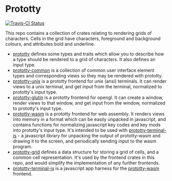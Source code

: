 # Prototty

[![Travis-CI Status](https://travis-ci.org/stevebob/prototty.svg?branch=master)](https://travis-ci.org/stevebob/prototty)

This repo contains a collection of crates relating to rendering grids of
characters. Cells in the grid have characters, foreground and background
colours, and attributes bold and underline.

- [prototty](https://github.com/stevebob/prototty/tree/master/prototty) defines
  some types and traits which allow you to describe how a type should be
  rendered to a grid of characters. It also defines an input type.
- [prototty-common](https://github.com/stevebob/prototty/tree/master/common) is
  a collection of common user interface element types and corresponding views so
  they may be rendered with prototty.
- [prototty-unix](https://github.com/stevebob/prototty/tree/master/unix) is a
  prototty frontend for unix (ansi) terminals. It can render views to a unix
  terminal, and get input from the terminal, normalized to prototty's input
  type.
- [prototty-glutin](https://github.com/stevebob/prototty/tree/master/glutin) is a
  prototty frontend for opengl. It can create a window, render views to that
  window, and get input from the window, normalized to prototty's input type.
- [prototty-wasm](https://github.com/stevebob/prototty/tree/master/wasm) is a
  prototty frontend for web assembly. It renders views into memory in a format
  which can be easily unpacked in javascript, and contains functions for
  normalizing javascript key codes and key mods into prototty's input type. It's
  intended to be used with [prototty-terminal-js](https://github.com/stevebob/prototty/tree/master/terminal-js) - a
  javascript library for unpacking the output of prototty-wasm and drawing it to
  the screen, and periodically sending input to the wasm program.
- [prototty-grid](https://github.com/stevebob/prototty/tree/master/grid) defines a
  data structure for storing a grid of cells, and a common cell representation.
  It's used by the frontend crates in this repo, and would simplify the
  implementation of any further frontends.
- [prototty-terminal-js](https://github.com/stevebob/prototty/tree/master/terminal-js) is a
  javascript app harness for the [prototty-wasm](https://github.com/stevebob/prototty/tree/master/wasm)
  frontend.
